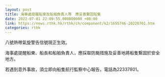 ```yaml
---
layout: post
title: 海事處提醒船東及船舶負責人等　應妥善繫固船隻
date: 2022-07-01 22:09:55.000000000 +08:00
link: https://news.rthk.hk/rthk/ch/component/k2/1655746-20220701.htm
categories: rthk
---
```


八號熱帶氣旋警告信號現正生效。

海事處提醒船東、船長和船舶負責人，應採取防颱措施及妥善地將船隻繫固於安全地方。

若遇到意外事故，須立即向船隻航行監察中心報告，電話為22337801。
